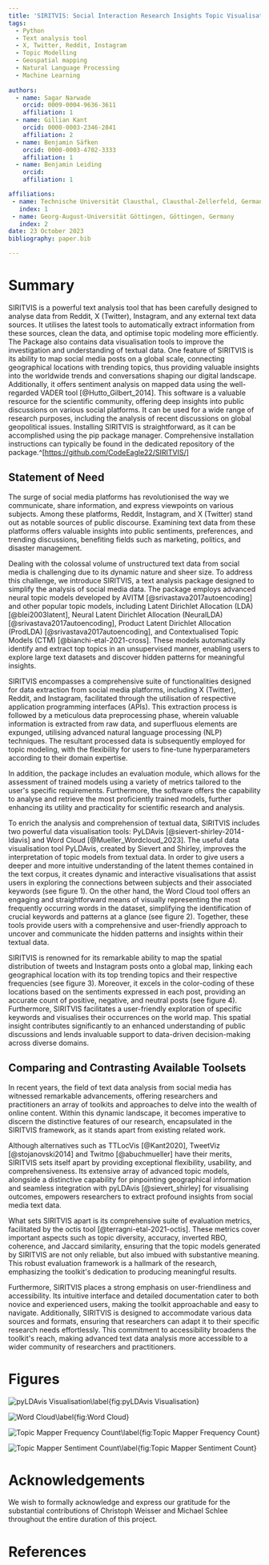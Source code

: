 ```yaml
---
title: 'SIRITVIS: Social Interaction Research Insights Topic Visualisation'
tags:
  - Python
  - Text analysis tool
  - X, Twitter, Reddit, Instagram
  - Topic Modelling
  - Geospatial mapping
  - Natural Language Processing
  - Machine Learning
 
authors:
  - name: Sagar Narwade
    orcid: 0009-0004-9636-3611
    affiliation: 1
  - name: Gillian Kant
    orcid: 0000-0003-2346-2841
    affiliation: 2
  - name: Benjamin Säfken
    orcid: 0000-0003-4702-3333
    affiliation: 1
  - name: Benjamin Leiding
    orcid:
    affiliation: 1

affiliations:
 - name: Technische Universität Clausthal, Clausthal-Zellerfeld, Germany
   index: 1
 - name: Georg-August-Universität Göttingen, Göttingen, Germany
   index: 2
date: 23 October 2023
bibliography: paper.bib

---
```


# Summary

SIRITVIS is a powerful text analysis tool that has been carefully designed to analyse data from Reddit, X (Twitter), Instagram, and any external text data sources. It utilises the latest tools to automatically extract information from these sources, clean the data, and optimise topic modeling more efficiently. The Package also contains data visualisation tools to improve the investigation and understanding of textual data. One feature of SIRITVIS is its ability to map social media posts on a global scale, connecting geographical locations with trending topics, thus providing valuable insights into the worldwide trends and conversations shaping our digital landscape. Additionally, it offers sentiment analysis on mapped data using the well-regarded VADER tool [@Hutto_Gilbert_2014]. This software is a valuable resource for the scientific community, offering deep insights into public discussions on various social platforms. It can be used for a wide range of research purposes, including the analysis of recent discussions on global geopolitical issues. Installing SIRITVIS is straightforward, as it can be accomplished using the pip package manager. Comprehensive installation instructions can typically be found in the dedicated repository of the package.^[https://github.com/CodeEagle22/SIRITVIS/]


## Statement of Need

The surge of social media platforms has revolutionised the way we communicate, share information, and express viewpoints on various subjects. Among these platforms, Reddit, Instagram, and X (Twitter) stand out as notable sources of public discourse. Examining text data from these platforms offers valuable insights into public sentiments, preferences, and trending discussions, benefiting fields such as marketing, politics, and disaster management.

Dealing with the colossal volume of unstructured text data from social media is challenging due to its dynamic nature and sheer size. To address this challenge, we introduce SIRITVIS, a text analysis package designed to simplify the analysis of social media data. The package employs advanced neural topic models developed by AVITM [@srivastava2017autoencoding] and other popular topic models, including Latent Dirichlet Allocation (LDA) [@blei2003latent], Neural Latent Dirichlet Allocation (NeuralLDA) [@srivastava2017autoencoding], Product Latent Dirichlet Allocation (ProdLDA) [@srivastava2017autoencoding], and Contextualised Topic Models (CTM) [@bianchi-etal-2021-cross]. These models automatically identify and extract top topics in an unsupervised manner, enabling users to explore large text datasets and discover hidden patterns for meaningful insights.

SIRITVIS encompasses a comprehensive suite of functionalities designed for data extraction from social media platforms, including X (Twitter), Reddit, and Instagram, facilitated through the utilisation of respective application programming interfaces (APIs). This extraction process is followed by a meticulous data preprocessing phase, wherein valuable information is extracted from raw data, and superfluous elements are expunged, utilising advanced natural language processing (NLP) techniques. The resultant processed data is subsequently employed for topic modeling, with the flexibility for users to fine-tune hyperparameters according to their domain expertise.

In addition, the package includes an evaluation module, which allows for the assessment of trained models using a variety of metrics tailored to the user's specific requirements. Furthermore, the software offers the capability to analyse and retrieve the most proficiently trained models, further enhancing its utility and practicality for scientific research and analysis.

To enrich the analysis and comprehension of textual data, SIRITVIS includes two powerful data visualisation tools: PyLDAvis [@sievert-shirley-2014-ldavis] and Word Cloud [@Mueller_Wordcloud_2023]. The useful data visualisation tool PyLDAvis, created by Sievert and Shirley, improves the interpretation of topic models from textual data. In order to give users a deeper and more intuitive understanding of the latent themes contained in the text corpus, it creates dynamic and interactive visualisations that assist users in exploring the connections between subjects and their associated keywords (see figure 1). On the other hand, the Word Cloud tool offers an engaging and straightforward means of visually representing the most frequently occurring words in the dataset, simplifying the identification of crucial keywords and patterns at a glance (see figure 2). Together, these tools provide users with a comprehensive and user-friendly approach to uncover and communicate the hidden patterns and insights within their textual data.

SIRITVIS is renowned for its remarkable ability to map the spatial distribution of tweets and Instagram posts onto a global map, linking each geographical location with its top trending topics and their respective frequencies (see figure 3). Moreover, it excels in the color-coding of these locations based on the sentiments expressed in each post, providing an accurate count of positive, negative, and neutral posts (see figure 4). Furthermore, SIRITVIS facilitates a user-friendly exploration of specific keywords and visualises their occurrences on the world map. This spatial insight contributes significantly to an enhanced understanding of public discussions and lends invaluable support to data-driven decision-making across diverse domains.

## Comparing and Contrasting Available Toolsets

In recent years, the field of text data analysis from social media has witnessed remarkable advancements, offering researchers and practitioners an array of toolkits and approaches to delve into the wealth of online content. Within this dynamic landscape, it becomes imperative to discern the distinctive features of our research, encapsulated in the SIRITVIS framework, as it stands apart from existing related work.

Although alternatives such as TTLocVis [@Kant2020], TweetViz [@stojanovski2014] and Twitmo [@abuchmueller] have their merits, SIRITVIS sets itself apart by providing exceptional flexibility, usability, and comprehensiveness. Its extensive array of advanced topic models, alongside a distinctive capability for pinpointing geographical information and seamless integration with pyLDAvis [@sievert_shirley] for visualising outcomes, empowers researchers to extract profound insights from social media text data.

What sets SIRITVIS apart is its comprehensive suite of evaluation metrics, facilitated by the octis tool [@terragni-etal-2021-octis]. These metrics cover important aspects such as topic diversity, accuracy, inverted RBO, coherence, and Jaccard similarity, ensuring that the topic models generated by SIRITVIS are not only reliable, but also imbued with substantive meaning. This robust evaluation framework is a hallmark of the research, emphasizing the toolkit's dedication to producing meaningful results.

Furthermore, SIRITVIS places a strong emphasis on user-friendliness and accessibility. Its intuitive interface and detailed documentation cater to both novice and experienced users, making the toolkit approachable and easy to navigate. Additionally, SIRITVIS is designed to accommodate various data sources and formats, ensuring that researchers can adapt it to their specific research needs effortlessly. This commitment to accessibility broadens the toolkit's reach, making advanced text data analysis more accessible to a wider community of researchers and practitioners.

# Figures

![pyLDAvis Visualisation\label{fig:pyLDAvis Visualisation}](pyldavis.png)

![Word Cloud\label{fig:Word Cloud}](word_cloud.png)

![Topic Mapper Frequency Count\label{fig:Topic Mapper Frequency Count}](topic_mapper_frequency.png)

![Topic Mapper Sentiment Count\label{fig:Topic Mapper Sentiment Count}](topic_mapper_sentiment.png)

# Acknowledgements

We wish to formally acknowledge and express our gratitude for the substantial contributions of Christoph Weisser and Michael Schlee throughout the entire duration of this project.

# References
